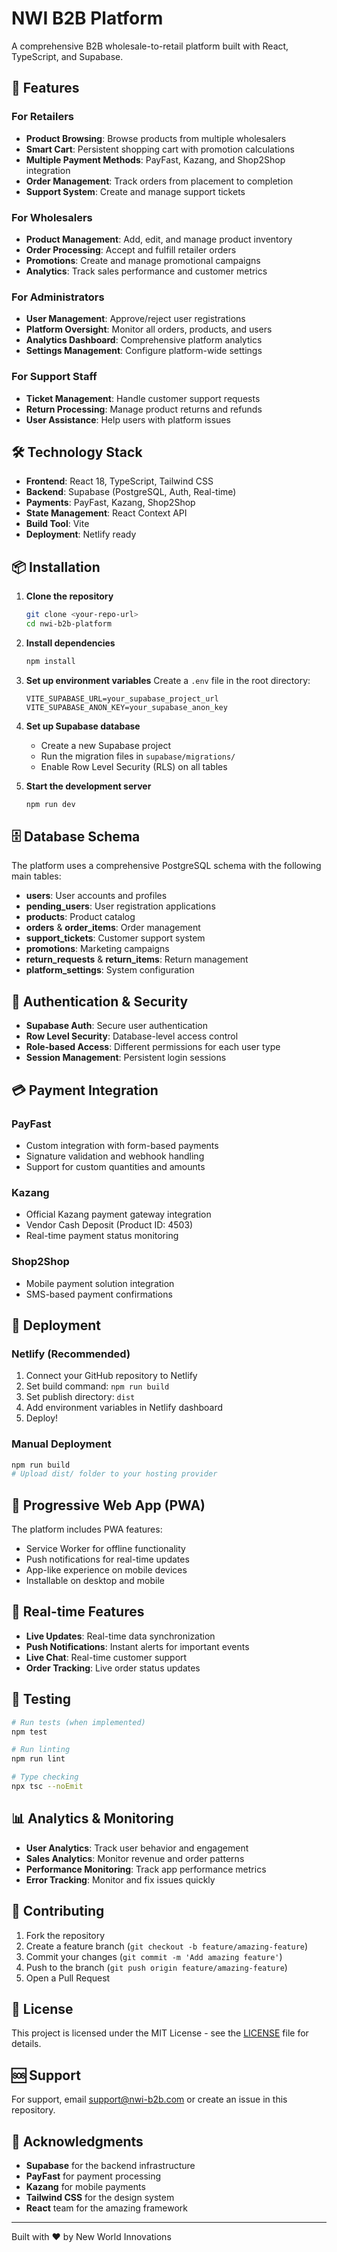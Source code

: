 # NWI B2B Platform

A comprehensive B2B wholesale-to-retail platform built with React, TypeScript, and Supabase.

## 🚀 Features

### For Retailers
- **Product Browsing**: Browse products from multiple wholesalers
- **Smart Cart**: Persistent shopping cart with promotion calculations
- **Multiple Payment Methods**: PayFast, Kazang, and Shop2Shop integration
- **Order Management**: Track orders from placement to completion
- **Support System**: Create and manage support tickets

### For Wholesalers
- **Product Management**: Add, edit, and manage product inventory
- **Order Processing**: Accept and fulfill retailer orders
- **Promotions**: Create and manage promotional campaigns
- **Analytics**: Track sales performance and customer metrics

### For Administrators
- **User Management**: Approve/reject user registrations
- **Platform Oversight**: Monitor all orders, products, and users
- **Analytics Dashboard**: Comprehensive platform analytics
- **Settings Management**: Configure platform-wide settings

### For Support Staff
- **Ticket Management**: Handle customer support requests
- **Return Processing**: Manage product returns and refunds
- **User Assistance**: Help users with platform issues

## 🛠 Technology Stack

- **Frontend**: React 18, TypeScript, Tailwind CSS
- **Backend**: Supabase (PostgreSQL, Auth, Real-time)
- **Payments**: PayFast, Kazang, Shop2Shop
- **State Management**: React Context API
- **Build Tool**: Vite
- **Deployment**: Netlify ready

## 📦 Installation

1. **Clone the repository**
   ```bash
   git clone <your-repo-url>
   cd nwi-b2b-platform
   ```

2. **Install dependencies**
   ```bash
   npm install
   ```

3. **Set up environment variables**
   Create a `.env` file in the root directory:
   ```env
   VITE_SUPABASE_URL=your_supabase_project_url
   VITE_SUPABASE_ANON_KEY=your_supabase_anon_key
   ```

4. **Set up Supabase database**
   - Create a new Supabase project
   - Run the migration files in `supabase/migrations/`
   - Enable Row Level Security (RLS) on all tables

5. **Start the development server**
   ```bash
   npm run dev
   ```

## 🗄 Database Schema

The platform uses a comprehensive PostgreSQL schema with the following main tables:

- **users**: User accounts and profiles
- **pending_users**: User registration applications
- **products**: Product catalog
- **orders** & **order_items**: Order management
- **support_tickets**: Customer support system
- **promotions**: Marketing campaigns
- **return_requests** & **return_items**: Return management
- **platform_settings**: System configuration

## 🔐 Authentication & Security

- **Supabase Auth**: Secure user authentication
- **Row Level Security**: Database-level access control
- **Role-based Access**: Different permissions for each user type
- **Session Management**: Persistent login sessions

## 💳 Payment Integration

### PayFast
- Custom integration with form-based payments
- Signature validation and webhook handling
- Support for custom quantities and amounts

### Kazang
- Official Kazang payment gateway integration
- Vendor Cash Deposit (Product ID: 4503)
- Real-time payment status monitoring

### Shop2Shop
- Mobile payment solution integration
- SMS-based payment confirmations

## 🚀 Deployment

### Netlify (Recommended)
1. Connect your GitHub repository to Netlify
2. Set build command: `npm run build`
3. Set publish directory: `dist`
4. Add environment variables in Netlify dashboard
5. Deploy!

### Manual Deployment
```bash
npm run build
# Upload dist/ folder to your hosting provider
```

## 📱 Progressive Web App (PWA)

The platform includes PWA features:
- Service Worker for offline functionality
- Push notifications for real-time updates
- App-like experience on mobile devices
- Installable on desktop and mobile

## 🔄 Real-time Features

- **Live Updates**: Real-time data synchronization
- **Push Notifications**: Instant alerts for important events
- **Live Chat**: Real-time customer support
- **Order Tracking**: Live order status updates

## 🧪 Testing

```bash
# Run tests (when implemented)
npm test

# Run linting
npm run lint

# Type checking
npx tsc --noEmit
```

## 📊 Analytics & Monitoring

- **User Analytics**: Track user behavior and engagement
- **Sales Analytics**: Monitor revenue and order patterns
- **Performance Monitoring**: Track app performance metrics
- **Error Tracking**: Monitor and fix issues quickly

## 🤝 Contributing

1. Fork the repository
2. Create a feature branch (`git checkout -b feature/amazing-feature`)
3. Commit your changes (`git commit -m 'Add amazing feature'`)
4. Push to the branch (`git push origin feature/amazing-feature`)
5. Open a Pull Request

## 📄 License

This project is licensed under the MIT License - see the [LICENSE](LICENSE) file for details.

## 🆘 Support

For support, email support@nwi-b2b.com or create an issue in this repository.

## 🙏 Acknowledgments

- **Supabase** for the backend infrastructure
- **PayFast** for payment processing
- **Kazang** for mobile payments
- **Tailwind CSS** for the design system
- **React** team for the amazing framework

---

Built with ❤️ by New World Innovations
